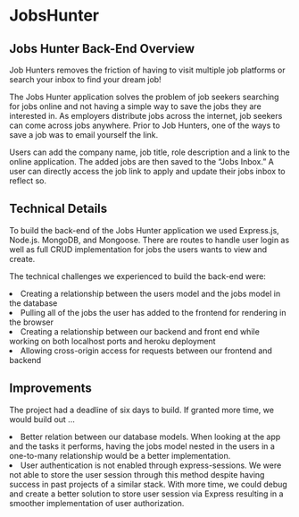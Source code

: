 <h1>JobsHunter</h1>

<h2>Jobs Hunter Back-End Overview </h2>

<p>
Job Hunters removes the friction of having to visit multiple job platforms or search your inbox to find your dream job! 
</p>

<p>
The Jobs Hunter application solves the problem of job seekers searching for jobs online and not having a simple way to save the jobs they are interested in. As employers distribute jobs across the internet, job seekers can come across jobs anywhere. Prior to Job Hunters, one of the ways to save a job was to email yourself the link.
</p>

<p>
Users can add the company name, job title, role description and a link to the online application. The added jobs are then saved to the “Jobs Inbox.” A user can directly access the job link to apply and update their jobs inbox to reflect so.
</p>

<h2>Technical Details </h2>

<p>
To build the back-end of the Jobs Hunter application we used Express.js, Node.js. MongoDB, and Mongoose. There are routes to handle user login as well as full CRUD implementation for jobs the users wants to view and create. 
</p>

<p>
The technical challenges we experienced to build the back-end were:

<li>Creating a relationship between the users model and the jobs model in the database</li>

<li>Pulling all of the jobs the user has added to the frontend for rendering in the browser </li>

<li>Creating a relationship between our backend and front end while working on both localhost ports and heroku deployment </li>

<li>Allowing cross-origin access for requests between our frontend and backend </li>

</p>

<h2>Improvements</h2>

<p> The project had a deadline of six days to build. If granted more time, we would build out ...

<li>Better relation between our database models. When looking at the app and the tasks it performs, having the jobs model nested in the users in a one-to-many relationship would be a better implementation.</li>

<li>User authentication is not enabled through express-sessions. We were not able to store the user session through this method despite having success in past projects of a similar stack. With more time, we could debug and create a better solution to store user session via Express resulting in a smoother implementation of user authorization.</li>

</p>
